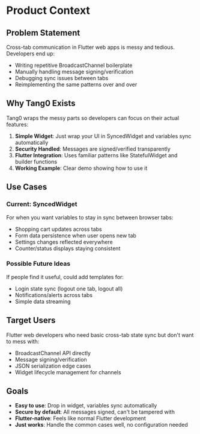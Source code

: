 # Product Context

## Problem Statement
Cross-tab communication in Flutter web apps is messy and tedious. Developers end up:

- Writing repetitive BroadcastChannel boilerplate
- Manually handling message signing/verification
- Debugging sync issues between tabs
- Reimplementing the same patterns over and over

## Why Tang0 Exists
Tang0 wraps the messy parts so developers can focus on their actual features:

1. **Simple Widget**: Just wrap your UI in SyncedWidget and variables sync automatically
2. **Security Handled**: Messages are signed/verified transparently
3. **Flutter Integration**: Uses familiar patterns like StatefulWidget and builder functions
4. **Working Example**: Clear demo showing how to use it

## Use Cases

### Current: SyncedWidget
For when you want variables to stay in sync between browser tabs:
- Shopping cart updates across tabs
- Form data persistence when user opens new tab
- Settings changes reflected everywhere
- Counter/status displays staying consistent

### Possible Future Ideas
If people find it useful, could add templates for:
- Login state sync (logout one tab, logout all)
- Notifications/alerts across tabs
- Simple data streaming

## Target Users
Flutter web developers who need basic cross-tab state sync but don't want to mess with:
- BroadcastChannel API directly
- Message signing/verification
- JSON serialization edge cases
- Widget lifecycle management for channels

## Goals
- **Easy to use**: Drop in widget, variables sync automatically
- **Secure by default**: All messages signed, can't be tampered with
- **Flutter-native**: Feels like normal Flutter development
- **Just works**: Handle the common cases well, no configuration needed

